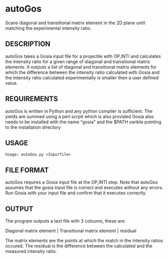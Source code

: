 # autoGos
Scans diagonal and transitional matrix element in the 2D plane until matching the experimental intensity ratio. 

DESCRIPTION
------------

autoGos takes a Gosia input file for a projectile with OP,INTI and calculates the intensity ratio for a given range of diagonal and transitional matrix elements.
It outputs a list of diagonal and transitional matrix elements for which the difference between the intensity ratio calculated with Gosia and the
intensity ratio calculated experimentally is smaller then a user defined value.

REQUIREMENTS
------------

autoGos is written in Python and any python compiler is sufficient.
The yields are summed using a perl scrpit which is also provided
Gosia also needs to be installed with the name "gosia" and the $PATH varible pointing to the installation directory

USAGE
------------
```
Usage: autoGos.py <Inputfile>
```

FILE FORMAT
------------

autoGos requires a Gosia input file at the OP,INTI step. Note that autoGos assumes that the gosia input file is correct and executes without any errors.
Run Gosia with your input file and confirm that it executes correctly.

OUTPUT
------

The program outputs a text file with 3 coloums, these are:

Diagonal matrix element	|	Transitional matrix element | residual

The matrix elements are the points at which the match in the intensity ratios occured. The residual is the difference between the calculated and 
the measured intensity ratio. 
